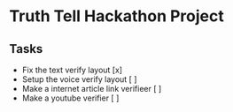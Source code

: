 # Truth Tell Hackathon Project

## Tasks

- Fix the text verify layout [x]
- Setup the voice verify layout [ ]
- Make a internet article link verifieer [ ]
- Make a youtube verifier [ ]

